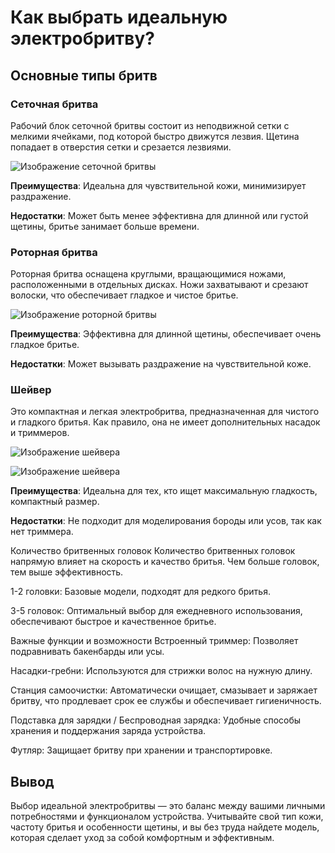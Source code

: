# Как выбрать идеальную электробритву?

## Основные типы бритв

### Сеточная бритва

Рабочий блок сеточной бритвы состоит из неподвижной сетки с мелкими ячейками, под которой быстро движутся лезвия. Щетина попадает в отверстия сетки и срезается лезвиями.

![Изображение сеточной бритвы](img/сеточная-бритва.png)

**Преимущества**: Идеальна для чувствительной кожи, минимизирует раздражение.

**Недостатки**: Может быть менее эффективна для длинной или густой щетины, бритье занимает больше времени.

### Роторная бритва

Роторная бритва оснащена круглыми, вращающимися ножами, расположенными в отдельных дисках. Ножи захватывают и срезают волоски, что обеспечивает гладкое и чистое бритье.

![Изображение роторной бритвы](img/роторная-бритва.png)

**Преимущества**: Эффективна для длинной щетины, обеспечивает очень гладкое бритье.

**Недостатки**: Может вызывать раздражение на чувствительной коже.

### Шейвер

Это компактная и легкая электробритва, предназначенная для чистого и гладкого бритья. Как правило, она не имеет дополнительных насадок и триммеров.

![Изображение шейвера](img/шейвер%20(дорожная%20бритва).jpg)

![Изображение шейвера](img/шейвер%20(дорожная%20бритва)-2.webp)

**Преимущества**: Идеальна для тех, кто ищет максимальную гладкость, компактный размер.

**Недостатки**: Не подходит для моделирования бороды или усов, так как нет триммера.

Количество бритвенных головок
Количество бритвенных головок напрямую влияет на скорость и качество бритья. Чем больше головок, тем выше эффективность.

1-2 головки: Базовые модели, подходят для редкого бритья.

3-5 головок: Оптимальный выбор для ежедневного использования, обеспечивают быстрое и качественное бритье.

Важные функции и возможности
Встроенный триммер: Позволяет подравнивать бакенбарды или усы.

Насадки-гребни: Используются для стрижки волос на нужную длину.

Станция самоочистки: Автоматически очищает, смазывает и заряжает бритву, что продлевает срок ее службы и обеспечивает гигиеничность.

Подставка для зарядки / Беспроводная зарядка: Удобные способы хранения и поддержания заряда устройства.

Футляр: Защищает бритву при хранении и транспортировке.

## Вывод

Выбор идеальной электробритвы — это баланс между вашими личными потребностями и функционалом устройства. Учитывайте свой тип кожи, частоту бритья и особенности щетины, и вы без труда найдете модель, которая сделает уход за собой комфортным и эффективным.
